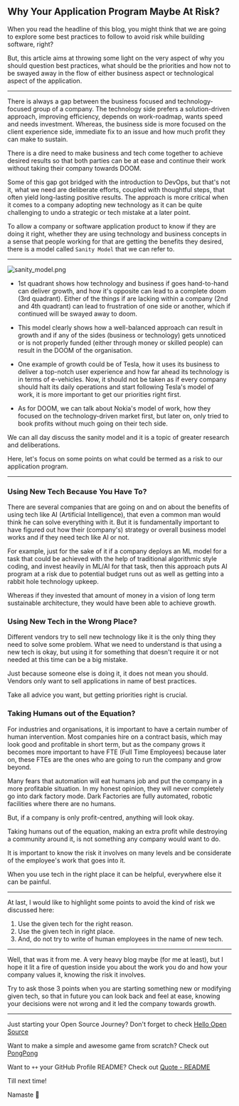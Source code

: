 ## Why Your Application Program Maybe At Risk?

When you read the headline of this blog, you might think that we are going to explore some best practices to follow to avoid risk while building software, right?

But, this article aims at throwing some light on the very aspect of why you should question best practices, what should be the priorities and how not to be swayed away in the flow of either business aspect or technological aspect of the application.

---

There is always a gap between the business focused and technology-focused group of a company. The technology side prefers a solution-driven approach, improving efficiency, depends on work-roadmap, wants speed and needs investment. Whereas, the business side is more focused on the client experience side, immediate fix to an issue and how much profit they can make to sustain.

There is a dire need to make business and tech come together to achieve desired results so that both parties can be at ease and continue their work without taking their company towards DOOM.

Some of this gap got bridged with the introduction to DevOps, but that's not it, what we need are deliberate efforts, coupled with thoughtful steps, that often yield long-lasting positive results. The approach is more critical when it comes to a company adopting new technology as it can be quite challenging to undo a strategic or tech mistake at a later point.

To allow a company or software application product to know if they are doing it right, whether they are using technology and business concepts in a sense that people working for that are getting the benefits they desired, there is a model called `Sanity Model` that we can refer to.

---

![sanity_model.png](https://cdn.hashnode.com/res/hashnode/image/upload/v1616485232347/g9mOk7bT6.png)

- 1st quadrant shows how technology and business if goes hand-to-hand can deliver growth, and how it's opposite can lead to a complete doom (3rd quadrant). Either of the things if are lacking within a company (2nd and 4th quadrant) can lead to frustration of one side or another, which if continued will be swayed away to doom.

- This model clearly shows how a well-balanced approach can result in growth and if any of the sides (business or technology) gets unnoticed or is not properly funded (either through money or skilled people) can result in the DOOM of the organisation.

- One example of growth could be of Tesla, how it uses its business to deliver a top-notch user experience and how far ahead its technology is in terms of e-vehicles. Now, it should not be taken as if every company should halt its daily operations and start following Tesla's model of work, it is more important to get our priorities right first.

- As for DOOM, we can talk about Nokia's model of work, how they focused on the technology-driven market first, but later on, only tried to book profits without much going on their tech side.

We can all day discuss the sanity model and it is a topic of greater research and deliberations.

Here, let's focus on some points on what could be termed as a risk to our application program.

---

### Using New Tech Because You Have To?

There are several companies that are going on and on about the benefits of using tech like AI (Artificial Intelligence), that even a common man would think he can solve everything with it. But it is fundamentally important to have figured out how their (company's) strategy or overall business model works and if they need tech like AI or not.

For example, just for the sake of it if a company deploys an ML model for a task that could be achieved with the help of traditional algorithmic style coding, and invest heavily in ML/AI for that task, then this approach puts AI program at a risk due to potential budget runs out as well as getting into a rabbit hole technology upkeep.

Whereas if they invested that amount of money in a vision of long term sustainable architecture, they would have been able to achieve growth.

### Using New Tech in the Wrong Place?

Different vendors try to sell new technology like it is the only thing they need to solve some problem. What we need to understand is that using a new tech is okay, but using it for something that doesn't require it or not needed at this time can be a big mistake.

Just because someone else is doing it, it does not mean you should. Vendors only want to sell applications in name of best practices.

Take all advice you want, but getting priorities right is crucial.

### Taking Humans out of the Equation?

For industries and organisations, it is important to have a certain number of human intervention. Most companies hire on a contract basis, which may look good and profitable in short term, but as the company grows it becomes more important to have FTE (Full Time Employees) because later on, these FTEs are the ones who are going to run the company and grow beyond.

Many fears that automation will eat humans job and put the company in a more profitable situation. In my honest opinion, they will never completely go into dark factory mode. Dark Factories are fully automated, robotic facilities where there are no humans.

But, if a company is only profit-centred, anything will look okay.

Taking humans out of the equation, making an extra profit while destroying a community around it, is not something any company would want to do.

It is important to know the risk it involves on many levels and be considerate of the employee's work that goes into it.

When you use tech in the right place it can be helpful, everywhere else it can be painful.

---

At last, I would like to highlight some points to avoid the kind of risk we discussed here:

1. Use the given tech for the right reason.
2. Use the given tech in right place.
3. And, do not try to write of human employees in the name of new tech.

---

Well, that was it from me. A very heavy blog maybe (for me at least), but I hope it lit a fire of question inside you about the work you do and how your company values it, knowing the risk it involves.

Try to ask those 3 points when you are starting something new or modifying given tech, so that in future you can look back and feel at ease, knowing your decisions were not wrong and it led the company towards growth.

---

Just starting your Open Source Journey? Don't forget to check [Hello Open Source](https://github.com/siddharth2016/hello-open-source)

Want to make a simple and awesome game from scratch? Check out [PongPong](https://github.com/siddharth2016/PongPong)

Want to `++` your GitHub Profile README? Check out [Quote - README](https://github.com/marketplace/actions/quote-readme)

Till next time!

Namaste 🙏